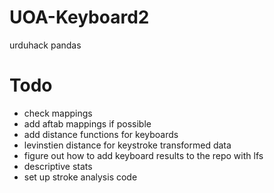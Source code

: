 # UOA-Keyboard2

urduhack
pandas


# Todo
- check mappings
- add aftab mappings if possible
- add distance functions for keyboards
- levinstien distance for keystroke transformed data
- figure out how to add keyboard results to the repo with lfs
- descriptive stats 
- set up stroke analysis code

